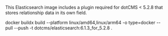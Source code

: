 This Elasticsearch image includes a plugin required for dotCMS < 5.2.8 that stores relationship data in its own field.


docker buildx build --platform linux/amd64,linux/arm64 -o type=docker --pull --push -t dotcms/elasticsearch:6.1.3_for_5.2.8 .

